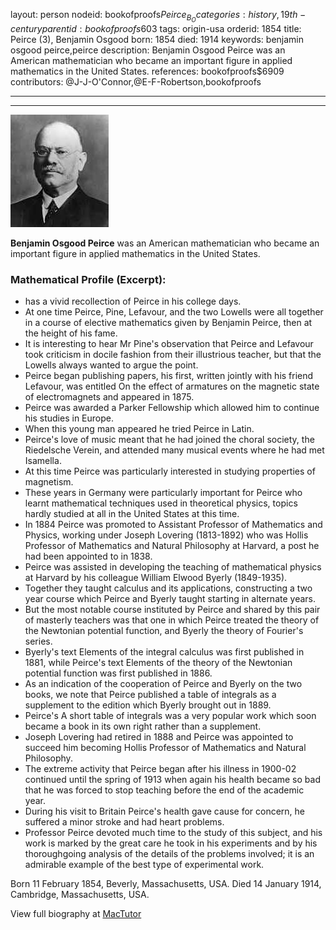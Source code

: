 layout: person
nodeid: bookofproofs$Peirce_B_O
categories: history,19th-century
parentid: bookofproofs$603
tags: origin-usa
orderid: 1854
title: Peirce (3), Benjamin Osgood
born: 1854
died: 1914
keywords: benjamin osgood peirce,peirce
description: Benjamin Osgood Peirce was an American mathematician who became an important figure in applied mathematics in the United States.
references: bookofproofs$6909
contributors: @J-J-O'Connor,@E-F-Robertson,bookofproofs

---



---

![Peirce_B_O.jpg](https://github.com/bookofproofs/bookofproofs.github.io/blob/main/_sources/_assets/images/portraits/Peirce_B_O.jpg?raw=true)

**Benjamin Osgood Peirce** was an American mathematician who became an important figure in applied mathematics in the United States.

### Mathematical Profile (Excerpt):
* has a vivid recollection of Peirce in his college days.
* At one time Peirce, Pine, Lefavour, and the two Lowells were all together in a course of elective mathematics given by Benjamin Peirce, then at the height of his fame.
* It is interesting to hear Mr Pine's observation that Peirce and Lefavour took criticism in docile fashion from their illustrious teacher, but that the Lowells always wanted to argue the point.
* Peirce began publishing papers, his first, written jointly with his friend Lefavour, was entitled On the effect of armatures on the magnetic state of electromagnets and appeared in 1875.
* Peirce was awarded a Parker Fellowship which allowed him to continue his studies in Europe.
* When this young man appeared he tried Peirce in Latin.
* Peirce's love of music meant that he had joined the choral society, the Riedelsche Verein, and attended many musical events where he had met Isamella.
* At this time Peirce was particularly interested in studying properties of magnetism.
* These years in Germany were particularly important for Peirce who learnt mathematical techniques used in theoretical physics, topics hardly studied at all in the United States at this time.
* In 1884 Peirce was promoted to Assistant Professor of Mathematics and Physics, working under Joseph Lovering (1813-1892) who was Hollis Professor of Mathematics and Natural Philosophy at Harvard, a post he had been appointed to in 1838.
* Peirce was assisted in developing the teaching of mathematical physics at Harvard by his colleague William Elwood Byerly (1849-1935).
* Together they taught calculus and its applications, constructing a two year course which Peirce and Byerly taught starting in alternate years.
* But the most notable course instituted by Peirce and shared by this pair of masterly teachers was that one in which Peirce treated the theory of the Newtonian potential function, and Byerly the theory of Fourier's series.
* Byerly's text Elements of the integral calculus was first published in 1881, while Peirce's text Elements of the theory of the Newtonian potential function was first published in 1886.
* As an indication of the cooperation of Peirce and Byerly on the two books, we note that Peirce published a table of integrals as a supplement to the edition which Byerly brought out in 1889.
* Peirce's A short table of integrals was a very popular work which soon became a book in its own right rather than a supplement.
* Joseph Lovering had retired in 1888 and Peirce was appointed to succeed him becoming Hollis Professor of Mathematics and Natural Philosophy.
* The extreme activity that Peirce began after his illness in 1900-02 continued until the spring of 1913 when again his health became so bad that he was forced to stop teaching before the end of the academic year.
* During his visit to Britain Peirce's health gave cause for concern, he suffered a minor stroke and had heart problems.
* Professor Peirce devoted much time to the study of this subject, and his work is marked by the great care he took in his experiments and by his thoroughgoing analysis of the details of the problems involved; it is an admirable example of the best type of experimental work.

Born 11 February 1854, Beverly, Massachusetts, USA. Died 14 January 1914, Cambridge, Massachusetts, USA.

View full biography at [MacTutor](https://mathshistory.st-andrews.ac.uk/Biographies/Peirce_B_O/)
